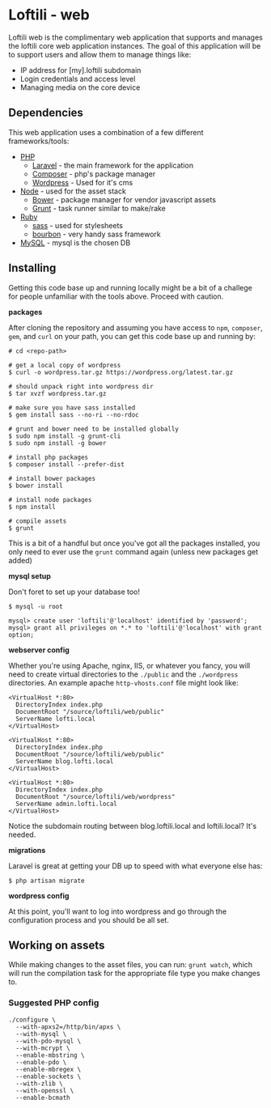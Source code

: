# Loftili - web

Loftili web is the complimentary web application that supports and manages the loftili core web application instances. The goal of this application will be to support users and allow them to manage things like:

- IP address for [my].loftili subdomain
- Login credentials and access level
- Managing media on the core device

## Dependencies

This web application uses a combination of a few different frameworks/tools:

- [PHP](http://php.net)
    - [Laravel](http://laravel.com) - the main framework for the application
    - [Composer](http://getcomposer.org) - php's package manager
    - [Wordpress](https://wordpress.org/download/) - Used for it's cms
- [Node](http://nodejs.org/) - used for the asset stack
    - [Bower](http://bower.io/) - package manager for vendor javascript assets
    - [Grunt](http://gruntjs.com/) - task runner similar to make/rake
- [Ruby](https://www.ruby-lang.org/en/)
    - [sass](http://sass-lang.com/install) - used for stylesheets
    - [bourbon](http://bourbon.io/) - very handy sass framework
- [MySQL](http://www.mysql.com/) - mysql is the chosen DB

## Installing

Getting this code base up and running locally might be a bit of a challege for people unfamiliar with the tools above. Proceed with caution.

**packages**

After cloning the repository and assuming you have access to `npm`, `composer`, `gem`, and `curl` on your path, you can get this code base up and running by:

```
# cd <repo-path>

# get a local copy of wordpress
$ curl -o wordpress.tar.gz https://wordpress.org/latest.tar.gz

# should unpack right into wordpress dir
$ tar xvzf wordpress.tar.gz

# make sure you have sass installed
$ gem install sass --no-ri --no-rdoc

# grunt and bower need to be installed globally 
$ sudo npm install -g grunt-cli
$ sudo npm install -g bower

# install php packages
$ composer install --prefer-dist

# install bower packages
$ bower install

# install node packages
$ npm install

# compile assets
$ grunt

```

This is a bit of a handful but once you've got all the packages installed, you only need to ever use the `grunt` command again (unless new packages get added)

**mysql setup**

Don't foret to set up your database too!
```
$ mysql -u root

mysql> create user 'loftili'@'localhost' identified by 'password';
mysql> grant all privileges on *.* to 'loftili'@'localhost' with grant option;
```

**webserver config**

Whether you're using Apache, nginx, IIS, or whatever you fancy, you will need to create virtual directories to the `./public` and the `./wordpress` directories. An example apache `http-vhosts.conf` file might look like:

```
<VirtualHost *:80>
  DirectoryIndex index.php
  DocumentRoot "/source/loftili/web/public"
  ServerName lofti.local
</VirtualHost>

<VirtualHost *:80>
  DirectoryIndex index.php
  DocumentRoot "/source/loftili/web/public"
  ServerName blog.lofti.local
</VirtualHost>

<VirtualHost *:80>
  DirectoryIndex index.php
  DocumentRoot "/source/loftili/web/wordpress"
  ServerName admin.lofti.local
</VirtualHost>
```

Notice the subdomain routing between blog.loftili.local and loftili.local? It's needed.

**migrations**

Laravel is great at getting your DB up to speed with what everyone else has:
```
$ php artisan migrate 
```

**wordpress config** 

At this point, you'll want to log into wordpress and go through the configuration process and you should be all set.

## Working on assets

While making changes to the asset files, you can run: `grunt watch`, which will run the compilation task for the appropriate file type you make changes to.


### Suggested PHP config

```
./configure \
  --with-apxs2=/http/bin/apxs \
  --with-mysql \
  --with-pdo-mysql \
  --with-mcrypt \
  --enable-mbstring \
  --enable-pdo \
  --enable-mbregex \
  --enable-sockets \
  --with-zlib \
  --with-openssl \
  --enable-bcmath
```

